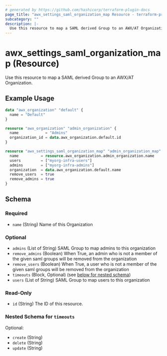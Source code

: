 ```yaml
---
# generated by https://github.com/hashicorp/terraform-plugin-docs
page_title: "awx_settings_saml_organization_map Resource - terraform-provider-awx"
subcategory: ""
description: |-
  Use this resource to map a SAML derived Group to an AWX/AT Organization.
---
```


# awx_settings_saml_organization_map (Resource)

Use this resource to map a SAML derived Group to an AWX/AT Organization.

## Example Usage

```terraform
data "awx_organization" "default" {
  name = "Default"
}

resource "awx_organization" "admin_organization" {
  name            = "Admins"
  organization_id = data.awx_organization.default.id
}

resource "awx_settings_saml_organization_map" "admin_organization_map" {
  name          = resource.awx_organization.admin_organization.name
  users         = ["myorg-infra-users"]
  admins        = ["myorg-infra-admins"]
  organization  = data.awx_organization.default.name
  remove_users  = true
  remove_admins = true
}
```

<!-- schema generated by tfplugindocs -->
## Schema

### Required

- `name` (String) Name of this Organization

### Optional

- `admins` (List of String) SAML Group to map admins to this organization
- `remove_admins` (Boolean) When True, an admin who is not a member of the given saml groups will be removed from the organization
- `remove_users` (Boolean) When True, a user who is not a member of the given saml groups will be removed from the organization
- `timeouts` (Block, Optional) (see [below for nested schema](#nestedblock--timeouts))
- `users` (List of String) SAML Group to map users to this organization

### Read-Only

- `id` (String) The ID of this resource.

<a id="nestedblock--timeouts"></a>
### Nested Schema for `timeouts`

Optional:

- `create` (String)
- `delete` (String)
- `update` (String)
